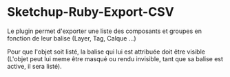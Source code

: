 # Sketchup-Ruby-Export-CSV
Le plugin permet d'exporter une liste des composants et groupes en fonction de leur balise (Layer, Tag, Calque ...)

Pour que l'objet soit listé, la balise qui lui est attribuée doit être visible (L'objet peut lui meme être masqué ou rendu invisible, tant que sa balise est active, il sera listé).
